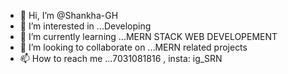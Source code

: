 - 👋 Hi, I’m @Shankha-GH
- 👀 I’m interested in ...Developing
- 🌱 I’m currently learning ...MERN STACK WEB DEVELOPEMENT
- 💞️ I’m looking to collaborate on ...MERN related projects
- 📫 How to reach me ...7031081816 , insta: ig_SRN

<!---
Shankha-GH/Shankha-GH is a ✨ special ✨ repository because its `README.md` (this file) appears on your GitHub profile.
You can click the Preview link to take a look at your changes.
--->
